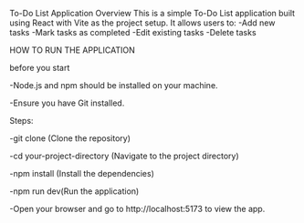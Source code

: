 To-Do List Application 
Overview
This is a simple To-Do List application built using React with Vite as the project setup. It allows users to:
-Add new tasks
-Mark tasks as completed
-Edit existing tasks
-Delete tasks

HOW TO RUN THE APPLICATION

before you start

-Node.js and npm should be installed on your machine.

-Ensure you have Git installed.

Steps:

-git clone <repository-url>  (Clone the repository)


-cd your-project-directory  (Navigate to the project directory)

-npm install  (Install the dependencies)

-npm run dev(Run the application)

-Open your browser and go to http://localhost:5173 to view the app.
